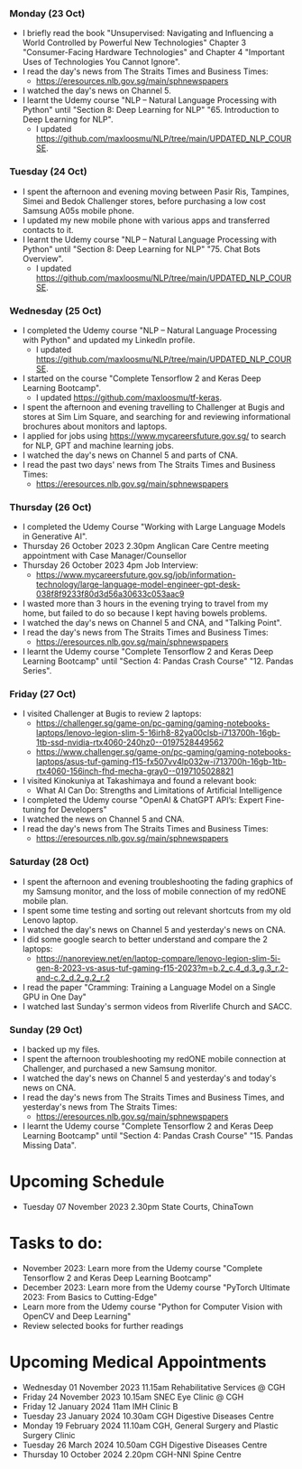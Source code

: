 ### Monday (23 Oct)
- I briefly read the book "Unsupervised: Navigating and Influencing a World Controlled by Powerful New Technologies" Chapter 3 "Consumer-Facing
Hardware Technologies" and Chapter 4 "Important Uses of Technologies You
Cannot Ignore".
- I read the day's news from The Straits Times and Business Times:
    - https://eresources.nlb.gov.sg/main/sphnewspapers
- I watched the day's news on Channel 5.
- I learnt the Udemy course "NLP – Natural Language Processing with Python" until "Section 8: Deep Learning for NLP" "65. Introduction to Deep Learning for NLP".
    - I updated https://github.com/maxloosmu/NLP/tree/main/UPDATED_NLP_COURSE.

### Tuesday (24 Oct)
- I spent the afternoon and evening moving between Pasir Ris, Tampines, Simei and Bedok Challenger stores, before purchasing a low cost Samsung A05s mobile phone.
- I updated my new mobile phone with various apps and transferred contacts to it.
- I learnt the Udemy course "NLP – Natural Language Processing with Python" until "Section 8: Deep Learning for NLP" "75. Chat Bots Overview".
    - I updated https://github.com/maxloosmu/NLP/tree/main/UPDATED_NLP_COURSE.

### Wednesday (25 Oct)
- I completed the Udemy course "NLP – Natural Language Processing with Python" and updated my LinkedIn profile.
    - I updated https://github.com/maxloosmu/NLP/tree/main/UPDATED_NLP_COURSE.
- I started on the course "Complete Tensorflow 2 and Keras Deep Learning Bootcamp".
    - I updated https://github.com/maxloosmu/tf-keras.
- I spent the afternoon and evening travelling to Challenger at Bugis and stores at Sim Lim Square, and searching for and reviewing informational brochures about monitors and laptops.
- I applied for jobs using https://www.mycareersfuture.gov.sg/ to search for NLP, GPT and machine learning jobs.
- I watched the day's news on Channel 5 and parts of CNA.
- I read the past two days' news from The Straits Times and Business Times:
    - https://eresources.nlb.gov.sg/main/sphnewspapers

### Thursday (26 Oct)
- I completed the Udemy Course "Working with Large Language Models in Generative AI".
- Thursday 26 October 2023 2.30pm Anglican Care Centre meeting appointment with Case Manager/Counsellor
- Thursday 26 October 2023 4pm Job Interview:
    - https://www.mycareersfuture.gov.sg/job/information-technology/large-language-model-engineer-gpt-desk-038f8f9233f80d3d56a30633c053aac9
- I wasted more than 3 hours in the evening trying to travel from my home, but failed to do so because I kept having bowels problems.
- I watched the day's news on Channel 5 and CNA, and "Talking Point".
- I read the day's news from The Straits Times and Business Times:
    - https://eresources.nlb.gov.sg/main/sphnewspapers
- I learnt the Udemy course "Complete Tensorflow 2 and Keras Deep Learning Bootcamp" until "Section 4: Pandas Crash Course" "12. Pandas Series".

### Friday (27 Oct)
- I visited Challenger at Bugis to review 2 laptops:
    - https://challenger.sg/game-on/pc-gaming/gaming-notebooks-laptops/lenovo-legion-slim-5-16irh8-82ya00clsb-i713700h-16gb-1tb-ssd-nvidia-rtx4060-240hz0--0197528449562
    - https://www.challenger.sg/game-on/pc-gaming/gaming-notebooks-laptops/asus-tuf-gaming-f15-fx507vv4lp032w-i713700h-16gb-1tb-rtx4060-156inch-fhd-mecha-gray0--0197105028821
- I visited Kinokuniya at Takashimaya and found a relevant book:
    - What AI Can Do: Strengths and Limitations of Artificial Intelligence
- I completed the Udemy course "OpenAI & ChatGPT API’s: Expert Fine-tuning for Developers"
- I watched the news on Channel 5 and CNA.
- I read the day's news from The Straits Times and Business Times:
    - https://eresources.nlb.gov.sg/main/sphnewspapers

### Saturday (28 Oct)
- I spent the afternoon and evening troubleshooting the fading graphics of my Samsung monitor, and the loss of mobile connection of my redONE mobile plan.
- I spent some time testing and sorting out relevant shortcuts from my old Lenovo laptop.
- I watched the day's news on Channel 5 and yesterday's news on CNA.
- I did some google search to better understand and compare the 2 laptops:
    - https://nanoreview.net/en/laptop-compare/lenovo-legion-slim-5i-gen-8-2023-vs-asus-tuf-gaming-f15-2023?m=b.2_c.4_d.3_g.3_r.2-and-c.2_d.2_g.2_r.2
- I read the paper "Cramming: Training a Language Model on a Single GPU in One Day"
- I watched last Sunday's sermon videos from Riverlife Church and SACC.

### Sunday (29 Oct)
- I backed up my files.
- I spent the afternoon troubleshooting my redONE mobile connection at Challenger, and purchased a new Samsung monitor.
- I watched the day's news on Channel 5 and yesterday's and today's news on CNA.
- I read the day's news from The Straits Times and Business Times, and yesterday's news from The Straits Times:
    - https://eresources.nlb.gov.sg/main/sphnewspapers
- I learnt the Udemy course "Complete Tensorflow 2 and Keras Deep Learning Bootcamp" until "Section 4: Pandas Crash Course" "15. Pandas Missing Data".



# Upcoming Schedule
- Tuesday 07 November 2023 2.30pm State Courts, ChinaTown

# Tasks to do:
- November 2023: Learn more from the Udemy course "Complete Tensorflow 2 and Keras Deep Learning Bootcamp"
- December 2023: Learn more from the Udemy course "PyTorch Ultimate 2023: From Basics to Cutting-Edge"
- Learn more from the Udemy course "Python for Computer Vision with OpenCV and Deep Learning"
- Review selected books for further readings

# Upcoming Medical Appointments
- Wednesday 01 November 2023 11.15am Rehabilitative Services @ CGH
- Friday 24 November 2023 10.15am SNEC Eye Clinic @ CGH
- Friday 12 January 2024 11am IMH Clinic B
- Tuesday 23 January 2024 10.30am CGH Digestive Diseases Centre
- Monday 19 February 2024 11.10am CGH, General Surgery and Plastic Surgery Clinic
- Tuesday 26 March 2024 10.50am CGH Digestive Diseases Centre
- Thursday 10 October 2024 2.20pm CGH-NNI Spine Centre
